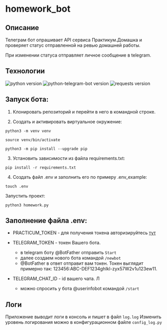 # homework_bot


## Описание

Телеграм бот опрашивает API сервиса Практикум.Домашка и проверяет статус отправленной на ревью домашней работы.

При изменении статуса отправляет личное сообщение в telegram.


## **Технологии**
![python version](https://img.shields.io/badge/Python-3.9-yellowgreen?logo=python)
![python-telegram-bot version](https://img.shields.io/badge/telegram_bot-13.7-yellowgreen?logo=telegram)
![requests version](https://img.shields.io/badge/requests-2.26-yellowgreen)

## Запуск бота:

1. Клонировать репозиторий и перейти в него в командной строке.

2. Cоздать и активировать виртуальное окружение:

```
python3 -m venv venv
```

```
source venv/bin/activate
```

```
python3 -m pip install --upgrade pip
```

3. Установить зависимости из файла requirements.txt:

```
pip install -r requirements.txt
```

4. Создать файл .env и заполнить его по примеру .env_example:

```
touch .env
```

Запустить проект:

```
python3 homework.py
```

## Заполнение файла .env:

- PRACTICUM_TOKEN - для получения токена авторизируйтесь [тут]( https://oauth.yandex.ru/authorize?response_type=token&client_id=1d0b9dd4d652455a9eb710d450ff456a)

- TELEGRAM_TOKEN - токен Вашего бота.
  * в telegram боту @BotFather отправить ```Start```
  * далее создаем нового бота командой ```/newbot```
  * @BotFather в ответ отправит вам токен.  Токен выглядит примерно так: 123456:ABC-DEF1234ghIkl-zyx57W2v1u123ew11.
  
- TELEGRAM_CHAT_ID - id вашего чата.  Л
  * можно спросить у бота @userinfobot командой ```/start```

## Логи

Приложение выводит логи в консоль и пишет в файл ```log.log```
Изменить уровень логирования можно в конфигурационном файле ```config_log.py```
